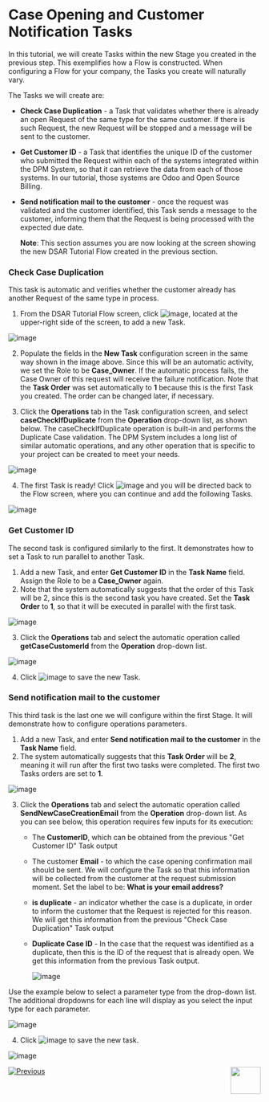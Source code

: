# Case Opening and Customer Notification Tasks

In this tutorial, we will create Tasks within the new Stage you created in the previous step. This exemplifies how a Flow is constructed. When configuring a Flow for your company, the Tasks you create will naturally vary.

The Tasks we will create are: 

- **Check Case Duplication** - a Task that validates whether there is already an open Request of the same type for the same customer. If there is such Request, the new Request will be stopped and a message will be sent to the customer.

- **Get Customer ID**  - a Task that identifies the unique ID of the customer who submitted the Request within each of the systems integrated within the DPM System, so that it can retrieve the data from each of those systems. In our tutorial, those systems are Odoo and Open Source Billing.

- **Send notification mail to the customer** - once the request was validated and the customer identified, this Task sends a message to the customer, informing them that the Request is being processed with the expected due date. 

  **Note**: This section assumes you are now looking at the screen showing the new DSAR Tutorial Flow created in the previous section.

### Check Case Duplication

This task is automatic and verifies whether the customer already has another Request of the same type in process. 

1.  From the DSAR Tutorial Flow screen, click ![image](../images/01_02_02_DSAR_New_Task_Icon.png), located at the upper-right side of the screen, to add a new Task.

![image](../images/01_02_02_DSAR_Check_Case_Duplication.png)

2. Populate the fields in the **New Task** configuration screen in the same way shown in the image above. Since this will be an automatic activity, we set the Role to be **Case_Owner**. If the automatic process fails, the Case Owner of this request will receive the failure notification. Note that the **Task Order** was set automatically to **1** because this is the first Task you created. The order can be changed later, if necessary.

3. Click the **Operations** tab in the Task configuration screen, and select **caseCheckIfDuplicate** from the **Operation** drop-down list, as shown below. The caseCheckIfDuplicate operation is built-in and performs the Duplicate Case validation. The DPM System includes a long list of similar automatic operations, and any other operation that is specific to your project can be created to meet your needs.

![image](../images/01_02_02_DSAR_Check_Case_Duplication_operations.png)

4. The first Task is ready! Click ![image](../images/ICON_Save.png) and you will be directed back to the Flow screen, where you can continue and add the following Tasks. 

![image](../images/01_02_02_DSAR_Flow_One_Task.png)

### Get Customer ID

The second task is configured similarly to the first. It demonstrates how to set a Task to run parallel to another Task.

1. Add a new Task, and enter **Get Customer ID** in the **Task Name** field. Assign the Role to be a **Case_Owner** again. 
2. Note that the system automatically suggests that the order of this Task will be 2, since this is the second task you have created. Set the **Task Order** to **1**, so that it will be executed in parallel with the first task.

![image](../images/01_02_02_DSAR_get_customer_id.png)

3. Click the **Operations** tab and select the automatic operation called **getCaseCustomerId** from the **Operation** drop-down list.

![image](../images/01_02_02_DSAR_get_customer_id_operations.png)

4. Click ![image](../images/ICON_Save.png) to save the new Task. 

### Send notification mail to the customer

This third task is the last one we will configure within the first Stage. It will demonstrate how to configure operations parameters. 

1. Add a new Task, and enter **Send notification mail to the customer** in the **Task Name** field. 
2. The system automatically suggests that this **Task Order** will be **2**, meaning it will run after the first two tasks were completed. The first two Tasks orders are set to **1**.

![image](../images/01_02_02_DSAR_Send_notification_mail.png)

3. Click the **Operations** tab and select the automatic operation called **SendNewCaseCreationEmail** from the **Operation** drop-down list. As you can see below, this operation requires few inputs for its execution:

   - The **CustomerID**, which can be obtained from the previous "Get Customer ID" Task output

   - The customer **Email** - to which the case opening confirmation mail should be sent. We will configure the Task so that this information will be collected from the customer at the request submission moment. Set the label to be: **What is your email address?**

   - **is duplicate** - an indicator whether the case is a duplicate, in order to inform the customer that the Request is rejected for this reason. We will get this information from the previous "Check Case Duplication" Task output

   - **Duplicate Case ID** - In the case that the request was identified as a duplicate, then this is the ID of the request that is already open. We get this information from the previous Task output.

     ![image](../images/01_02_02_DSAR_Send_notification_mail_operations_empty.png)     

Use the example below to select a parameter type from the drop-down list. The additional dropdowns for each line will display as you select the input type for each parameter.

![image](../images/01_02_02_DSAR_Send_notification_mail_operations.png) 

4. Click ![image](../images/ICON_Save.jpg) to save the new task. 

![image](../images/01_02_02_DSAR_first_stage_complete.png) 



[![Previous](../images/Previous.png)](01_02_01_DSAR_create_new_flow.md)[<img align="right" width="60" height="54" src="../images/Next.png">](01_02_03_DSAR_Tasks_Next_Stages.md)
